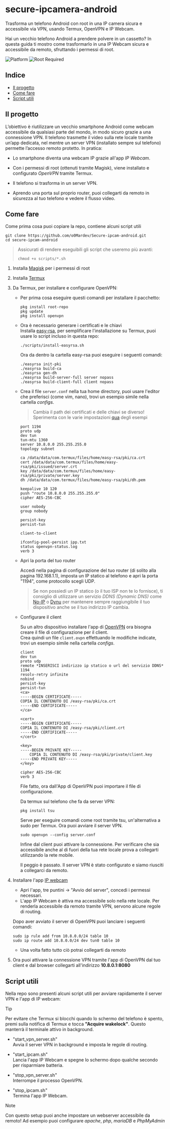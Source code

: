 # secure-ipcamera-android
Trasforma un telefono Android con root in una IP camera sicura e accessibile via VPN, usando Termux, OpenVPN e IP Webcam.


Hai un vecchio telefono Android a prendere polvere in un cassetto? In questa guida ti mostro come trasformarlo in una IP Webcam sicura e accessibile da remoto, sfruttando i permessi di root.

![Platform](https://img.shields.io/badge/platform-android-green)
![Root Required](https://img.shields.io/badge/root-required-critical)

## Indice

- [Il progetto](#il-progetto)
- [Come fare](#come-fare)
- [Script utili](#script-utili)


## Il progetto
L’obiettivo è riutilizzare un vecchio smartphone Android come webcam accessibile da qualsiasi parte del mondo, in modo sicuro grazie a una connessione VPN. 
Il telefono trasmette il video sulla rete locale tramite un’app dedicata, nel mentre un server VPN (installato sempre sul telefono) permette l’accesso remoto protetto. In pratica:

- Lo smartphone diventa una webcam IP grazie all'app *IP Webcam*.

- Con i permessi di root (ottenuti tramite Magisk), viene installato e configurato *OpenVPN* tramite Termux.

- Il telefono si trasforma in un server VPN.

- Aprendo una porta sul proprio router, puoi collegarti da remoto in sicurezza al tuo telefono e vedere il flusso video.

## Come fare
Come prima cosa puoi copiare la repo, contiene alcuni script utili
```
git clone https://github.com/o0Mardev/Secure-ipcam-android.git
cd secure-ipcam-android
```
> Assicurati di rendere eseguibili gli script che useremo più avanti:
> ```
> chmod +x scripts/*.sh
> ```

1. Installa [Magisk](https://github.com/topjohnwu/Magisk) per i permessi di root
2. Installa [Termux](https://github.com/termux/termux-app)
3. Da Termux, per installare e configurare OpenVPN:
    - Per prima cosa eseguire questi comandi per installare il pacchetto:
        ```
        pkg install root-repo
        pkg update
        pkg install openvpn
        ``` 
    -  Ora è necessario generare i certificati e le chiavi \
        Installa [easy-rsa](https://github.com/OpenVPN/easy-rsa), per semplificare l'installazione su Termux, puoi usare lo script incluso in questa repo:
        ```
        ./scripts/install-easyrsa.sh
        ```
        Ora da dentro la cartella easy-rsa puoi eseguire i seguenti comandi:
        ```
        ./easyrsa init-pki
        ./easyrsa build-ca
        ./easyrsa gen-dh
        ./easyrsa build-server-full server nopass
        ./easyrsa build-client-full client nopass
        ```
    - Crea il file `server.conf` nella tua home directory, puoi usare l'editor che preferisci (come vim, nano), trovi un esempio simile nella cartella *configs*.
        > Cambia il path dei certificati e delle chiavi se diverso! 
        > <br>Sperimenta con le varie impostazioni [qua](https://github.com/OpenVPN/openvpn/tree/master/sample/sample-config-files) degli esempi
        ```
        port 1194
        proto udp
        dev tun
        tun-mtu 1360
        server 10.8.0.0 255.255.255.0
        topology subnet

        ca /data/data/com.termux/files/home/easy-rsa/pki/ca.crt  
        cert /data/data/com.termux/files/home/easy-rsa/pki/issued/server.crt
        key /data/data/com.termux/files/home/easy-rsa/pki/private/server.key
        dh /data/data/com.termux/files/home/easy-rsa/pki/dh.pem

        keepalive 10 120
        push "route 10.8.0.0 255.255.255.0"
        cipher AES-256-CBC

        user nobody
        group nobody

        persist-key
        persist-tun

        client-to-client

        ifconfig-pool-persist ipp.txt
        status openvpn-status.log
        verb 3
        ```
        
    - Apri la porta del tuo router

        Accedi nella pagina di configurazione del tuo router (di solito alla pagina 192.168.1.1), imposta un IP statico al telefono e apri la porta "1194", come protocollo scegli UDP.
        > Se non possiedi un IP statico (o il tuo ISP non te lo fornisce), ti consiglio di utilizzare un servizio *DDNS (Dynamic DNS)* come [No-IP](https://www.noip.com/it-IT) o [Dynu](https://www.dynu.com/) per mantenere sempre raggiungibile il tuo dispositivo anche se il tuo indirizzo IP cambia.


    - Configurare il client

        Su un altro dispositivo installare l'app di [OpenVPN](https://openvpn.net/client/) ora bisogna creare il file di configurazione per il client. \
        Crea quindi un file `client.ovpn` effettuando le modifiche indicate, trovi un esempio simile nella cartella *configs*.

        ```
        client
        dev tun
        proto udp
        remote *INSERISCI indirizzo ip statico o url del servizio DDNS* 1194
        resolv-retry infinite
        nobind
        persist-key
        persist-tun
        <ca>
        -----BEGIN CERTIFICATE-----
        COPIA IL CONTENUTO DI /easy-rsa/pki/ca.crt
        -----END CERTIFICATE-----
        </ca>

        <cert>
        -----BEGIN CERTIFICATE-----
        COPIA IL CONTENUTO DI /easy-rsa/pki/client.crt
        -----END CERTIFICATE-----
        </cert>

        <key>
        -----BEGIN PRIVATE KEY-----
            COPIA IL CONTENUTO DI /easy-rsa/pki/private/client.key
        -----END PRIVATE KEY-----
        </key>

        cipher AES-256-CBC
        verb 3
        ```

        File fatto, ora dall'App di OpenVPN puoi importare il file di configurazione.

        Da termux sul telefono che fa da server VPN:
        ```
        pkg install tsu
        ```
        Serve per eseguire comandi come root tramite tsu, un'alternativa a sudo per Termux.
        Ora puoi avviare il server VPN.
        ```
        sudo openvpn --config server.conf
        ```

        Infine dal client puoi attivare la connessione. Per verificare che sia accessibile anche al di fuori della tua rete locale prova a collegarti utilizzando la rete mobile.

        Il peggio è passato. Il server VPN è stato configurato e siamo riusciti a collegarci da remoto.

4. Installare l'app [IP webcam](https://play.google.com/store/apps/details?id=com.pas.webcam)
    - Apri l'app, tre puntini -> "Avvio del server", concedi i permessi necessari.
    - L'app IP Webcam è attiva ma accessibile solo nella rete locale. Per renderla accessibile da remoto tramite VPN, servono alcune regole di routing.

    Dopo aver avviato il server di OpenVPN puoi lanciare i seguenti comandi:
    ```
    sudo ip rule add from 10.8.0.0/24 table 10
    sudo ip route add 10.8.0.0/24 dev tun0 table 10
    ```
    - Una volta fatto tutto ciò potrai collegarti da remoto

5. Ora puoi attivare la connessione VPN tramite l'app di OpenVPN dal tuo client e dal browser collegarti all'indirizzo **10.8.0.1:8080**


## Script utili

Nella repo sono presenti alcuni script utili per avviare rapidamente il server VPN e l'app di IP webcam:

> [!TIP]
> Per evitare che Termux si blocchi quando lo schermo del telefono è spento, premi sulla notifica di Termux e tocca **"Acquire wakelock"**. Questo manterrà il terminale attivo in background.

- "start_vpn_server.sh" \
    Avvia il server VPN in background e imposta le regole di routing.

- "start_ipcam.sh" \
    Lancia l'app IP Webcam e spegne lo schermo dopo qualche secondo per risparmiare batteria.

- "stop_vpn_server.sh" \
    Interrompe il processo OpenVPN. 

- "stop_ipcam.sh" \
    Termina l'app IP Webcam.

> [!NOTE]
> Con questo setup puoi anche impostare un webserver accessibile da remoto!
> Ad esempio puoi configurare *apache*, *php*, *mariaDB* e *PhpMyAdmin*
